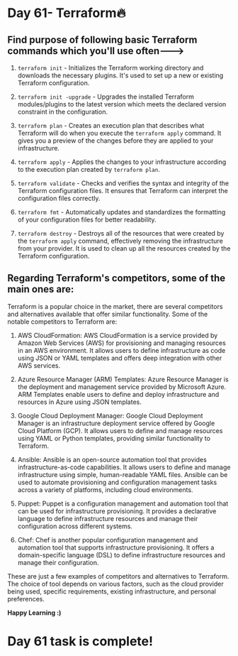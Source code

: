 # Day 61- Terraform🔥

## Find purpose of following basic Terraform commands which you'll use often--->

1. `terraform init` - Initializes the Terraform working directory and downloads the necessary plugins. It's used to set up a new or existing Terraform configuration.

2. `terraform init -upgrade` - Upgrades the installed Terraform modules/plugins to the latest version which meets the declared version constraint in the configuration. 

3. `terraform plan` - Creates an execution plan that describes what Terraform will do when you execute the `terraform apply` command. It gives you a preview of the changes before they are applied to your infrastructure.

4. `terraform apply` - Applies the changes to your infrastructure according to the execution plan created by `terraform plan`.

5. `terraform validate` - Checks and verifies the syntax and integrity of the Terraform configuration files. It ensures that Terraform can interpret the configuration files correctly.

6. `terraform fmt` - Automatically updates and standardizes the formatting of your configuration files for better readability.

7. `terraform destroy` - Destroys all of the resources that were created by the `terraform apply` command, effectively removing the infrastructure from your provider. It is used to clean up all the resources created by the Terraform configuration.

## Regarding Terraform's competitors, some of the main ones are:

Terraform is a popular choice in the market, there are several competitors and alternatives available that offer similar functionality. Some of the notable competitors to Terraform are:

1. AWS CloudFormation: AWS CloudFormation is a service provided by Amazon Web Services (AWS) for provisioning and managing resources in an AWS environment. It allows users to define infrastructure as code using JSON or YAML templates and offers deep integration with other AWS services.

2. Azure Resource Manager (ARM) Templates: Azure Resource Manager is the deployment and management service provided by Microsoft Azure. ARM Templates enable users to define and deploy infrastructure and resources in Azure using JSON templates.

3. Google Cloud Deployment Manager: Google Cloud Deployment Manager is an infrastructure deployment service offered by Google Cloud Platform (GCP). It allows users to define and manage resources using YAML or Python templates, providing similar functionality to Terraform.

4. Ansible: Ansible is an open-source automation tool that provides infrastructure-as-code capabilities. It allows users to define and manage infrastructure using simple, human-readable YAML files. Ansible can be used to automate provisioning and configuration management tasks across a variety of platforms, including cloud environments.

5. Puppet: Puppet is a configuration management and automation tool that can be used for infrastructure provisioning. It provides a declarative language to define infrastructure resources and manage their configuration across different systems.

6. Chef: Chef is another popular configuration management and automation tool that supports infrastructure provisioning. It offers a domain-specific language (DSL) to define infrastructure resources and manage their configuration.

These are just a few examples of competitors and alternatives to Terraform. The choice of tool depends on various factors, such as the cloud provider being used, specific requirements, existing infrastructure, and personal preferences.

**Happy Learning :)**

# Day 61 task is complete!
